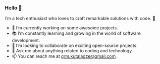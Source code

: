 ### Hello 👋

I'm a tech enthusiast who loves to craft remarkable solutions with code. 🚀

- 🔭 I’m currently working on some awesome projects.
- 📚 I’m constantly learning and growing in the world of software development.
- 👯 I’m looking to collaborate on exciting open-source projects.
- 💬 Ask me about anything related to coding and technology.
- 📫 You can reach me at [grm.kutaladze@gmail.com](mailto:grm.kutaladze@gmail.com).
